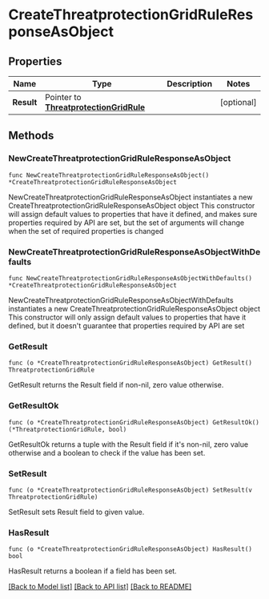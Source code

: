# CreateThreatprotectionGridRuleResponseAsObject

## Properties

Name | Type | Description | Notes
------------ | ------------- | ------------- | -------------
**Result** | Pointer to [**ThreatprotectionGridRule**](ThreatprotectionGridRule.md) |  | [optional] 

## Methods

### NewCreateThreatprotectionGridRuleResponseAsObject

`func NewCreateThreatprotectionGridRuleResponseAsObject() *CreateThreatprotectionGridRuleResponseAsObject`

NewCreateThreatprotectionGridRuleResponseAsObject instantiates a new CreateThreatprotectionGridRuleResponseAsObject object
This constructor will assign default values to properties that have it defined,
and makes sure properties required by API are set, but the set of arguments
will change when the set of required properties is changed

### NewCreateThreatprotectionGridRuleResponseAsObjectWithDefaults

`func NewCreateThreatprotectionGridRuleResponseAsObjectWithDefaults() *CreateThreatprotectionGridRuleResponseAsObject`

NewCreateThreatprotectionGridRuleResponseAsObjectWithDefaults instantiates a new CreateThreatprotectionGridRuleResponseAsObject object
This constructor will only assign default values to properties that have it defined,
but it doesn't guarantee that properties required by API are set

### GetResult

`func (o *CreateThreatprotectionGridRuleResponseAsObject) GetResult() ThreatprotectionGridRule`

GetResult returns the Result field if non-nil, zero value otherwise.

### GetResultOk

`func (o *CreateThreatprotectionGridRuleResponseAsObject) GetResultOk() (*ThreatprotectionGridRule, bool)`

GetResultOk returns a tuple with the Result field if it's non-nil, zero value otherwise
and a boolean to check if the value has been set.

### SetResult

`func (o *CreateThreatprotectionGridRuleResponseAsObject) SetResult(v ThreatprotectionGridRule)`

SetResult sets Result field to given value.

### HasResult

`func (o *CreateThreatprotectionGridRuleResponseAsObject) HasResult() bool`

HasResult returns a boolean if a field has been set.


[[Back to Model list]](../README.md#documentation-for-models) [[Back to API list]](../README.md#documentation-for-api-endpoints) [[Back to README]](../README.md)


